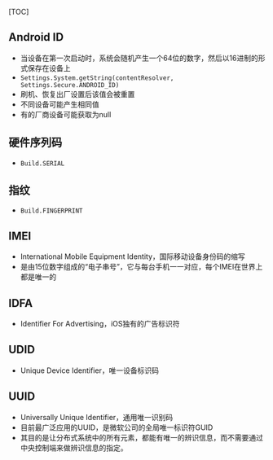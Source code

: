 [TOC]

## Android ID
* 当设备在第一次启动时，系统会随机产生一个64位的数字，然后以16进制的形式保存在设备上
* `Settings.System.getString(contentResolver, Settings.Secure.ANDROID_ID)`
* 刷机、恢复出厂设置后该值会被重置
* 不同设备可能产生相同值
* 有的厂商设备可能获取为null

## 硬件序列码
* `Build.SERIAL`

## 指纹
* `Build.FINGERPRINT`

## IMEI
* International Mobile Equipment Identity，国际移动设备身份码的缩写
* 是由15位数字组成的“电子串号”，它与每台手机一一对应，每个IMEI在世界上都是唯一的

## IDFA
* Identifier For Advertising，iOS独有的广告标识符

## UDID
* Unique Device Identifier，唯一设备标识码

## UUID
* Universally Unique Identifier，通用唯一识别码
* 目前最广泛应用的UUID，是微软公司的全局唯一标识符GUID
* 其目的是让分布式系统中的所有元素，都能有唯一的辨识信息，而不需要通过中央控制端来做辨识信息的指定。